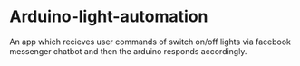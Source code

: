 # Arduino-light-automation
An app which recieves user commands of switch on/off lights via facebook messenger chatbot and then the arduino responds accordingly.
